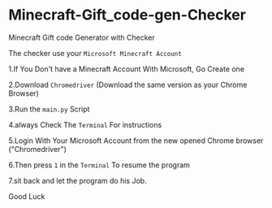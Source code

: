 # Minecraft-Gift_code-gen-Checker

Minecraft Gift code Generator with Checker

The checker use your `Microsoft Minecraft Account`

1.If You Don't have a Minecraft Account With Microsoft, Go Create one

2.Download `Chromedriver` (Download the same version as your Chrome Browser)

3.Run the `main.py` Script

4.always Check The `Terminal` For instructions

5.Login With Your Microsoft Account from the new opened Chrome browser  ("Chromedriver")

6.Then press `1` in the `Terminal` To resume the program

7.sit back and let the program do his Job.

Good Luck
